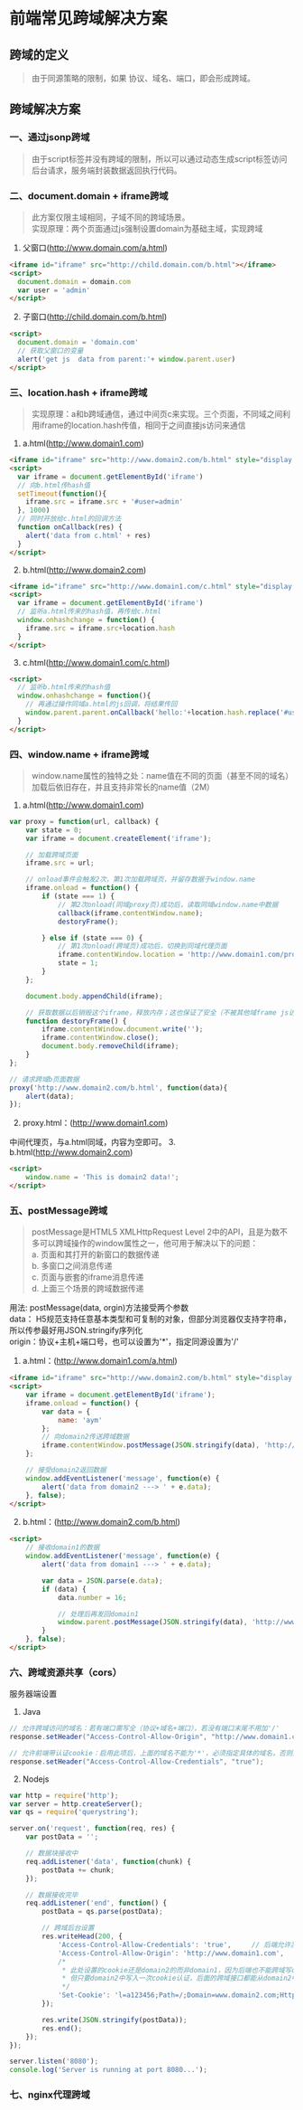# 前端常见跨域解决方案
## 跨域的定义
> 由于同源策略的限制，如果 协议、域名、端口，即会形成跨域。
## 跨域解决方案
### 一、通过jsonp跨域
> 由于script标签并没有跨域的限制，所以可以通过动态生成script标签访问后台请求，服务端封装数据返回执行代码。
### 二、document.domain + iframe跨域
> 此方案仅限主域相同，子域不同的跨域场景。  
> 实现原理：两个页面通过js强制设置domain为基础主域，实现跨域
1. 父窗口(http://www.domain.com/a.html)
```html
<iframe id="iframe" src="http://child.domain.com/b.html"></iframe>
<script>
  document.domain = domain.com
  var user = 'admin'
</script>
```
2. 子窗口(http://child.domain.com/b.html)
```html
<script>
  document.domain = 'domain.com'
  // 获取父窗口的变量
  alert('get js  data from parent:'+ window.parent.user)
</script>
```
### 三、location.hash + iframe跨域
> 实现原理：a和b跨域通信，通过中间页c来实现。三个页面，不同域之间利用iframe的location.hash传值，相同于之间直接js访问来通信
1. a.html(http://www.domain1.com)
```html
<iframe id="iframe" src="http://www.domain2.com/b.html" style="display:none;"></iframe>
<script>
  var iframe = document.getElementById('iframe')
  // 向b.html传hash值
  setTimeout(function(){
    iframe.src = iframe.src + '#user=admin'
  }, 1000)
  // 同时开放给c.html的回调方法
  function onCallback(res) {
    alert('data from c.html' + res)
  }
</script>
```
2. b.html(http://www.domain2.com)
```html
<iframe id="iframe" src="http://www.domain1.com/c.html" style="display: none"></iframe>
<script>
  var iframe = document.getElementById('iframe')
  // 监听a.html传来的hash值，再传给c.html
  window.onhashchange = function() {
    iframe.src = iframe.src+location.hash
  }
</script>
```
3. c.html(http://www.domain1.com/c.html)
```html
<script>
  // 监听b.html传来的hash值
  window.onhashchange = function(){
    // 再通过操作同域a.html的js回调，将结果传回
    window.parent.parent.onCallback('hello:'+location.hash.replace('#user=', ''))
  }
</script>
```
### 四、window.name + iframe跨域
> window.name属性的独特之处：name值在不同的页面（甚至不同的域名）加载后依旧存在，并且支持非常长的name值（2M）
1. a.html(http://www.domain1.com)
```js
var proxy = function(url, callback) {
    var state = 0;
    var iframe = document.createElement('iframe');

    // 加载跨域页面
    iframe.src = url;

    // onload事件会触发2次，第1次加载跨域页，并留存数据于window.name
    iframe.onload = function() {
        if (state === 1) {
            // 第2次onload(同域proxy页)成功后，读取同域window.name中数据
            callback(iframe.contentWindow.name);
            destoryFrame();

        } else if (state === 0) {
            // 第1次onload(跨域页)成功后，切换到同域代理页面
            iframe.contentWindow.location = 'http://www.domain1.com/proxy.html';
            state = 1;
        }
    };

    document.body.appendChild(iframe);

    // 获取数据以后销毁这个iframe，释放内存；这也保证了安全（不被其他域frame js访问）
    function destoryFrame() {
        iframe.contentWindow.document.write('');
        iframe.contentWindow.close();
        document.body.removeChild(iframe);
    }
};

// 请求跨域b页面数据
proxy('http://www.domain2.com/b.html', function(data){
    alert(data);
});
```
2. proxy.html：(http://www.domain1.com)

中间代理页，与a.html同域，内容为空即可。
3. b.html(http://www.domain2.com)
```html
<script>
    window.name = 'This is domain2 data!';
</script>
```
### 五、postMessage跨域
> postMessage是HTML5 XMLHttpRequest Level 2中的API，且是为数不多可以跨域操作的window属性之一，他可用于解决以下的问题：  
> a. 页面和其打开的新窗口的数据传递  
> b. 多窗口之间消息传递  
> c. 页面与嵌套的iframe消息传递  
> d. 上面三个场景的跨域数据传递

用法: postMessage(data, orgin)方法接受两个参数  
data： H5规范支持任意基本类型和可复制的对象，但部分浏览器仅支持字符串，所以传参最好用JSON.stringify序列化  
origin：协议+主机+端口号，也可以设置为'*'，指定同源设置为'/'
1. a.html：(http://www.domain1.com/a.html)
```html
<iframe id="iframe" src="http://www.domain2.com/b.html" style="display:none;"></iframe>
<script>       
    var iframe = document.getElementById('iframe');
    iframe.onload = function() {
        var data = {
            name: 'aym'
        };
        // 向domain2传送跨域数据
        iframe.contentWindow.postMessage(JSON.stringify(data), 'http://www.domain2.com');
    };

    // 接受domain2返回数据
    window.addEventListener('message', function(e) {
        alert('data from domain2 ---> ' + e.data);
    }, false);
</script>
```
2. b.html：(http://www.domain2.com/b.html)
```html
<script>
    // 接收domain1的数据
    window.addEventListener('message', function(e) {
        alert('data from domain1 ---> ' + e.data);

        var data = JSON.parse(e.data);
        if (data) {
            data.number = 16;

            // 处理后再发回domain1
            window.parent.postMessage(JSON.stringify(data), 'http://www.domain1.com');
        }
    }, false);
</script>
```
### 六、跨域资源共享（cors）
服务器端设置
1. Java
```java
// 允许跨域访问的域名：若有端口需写全（协议+域名+端口），若没有端口末尾不用加'/'
response.setHeader("Access-Control-Allow-Origin", "http://www.domain1.com"); 

// 允许前端带认证cookie：启用此项后，上面的域名不能为'*'，必须指定具体的域名，否则浏览器会提示
response.setHeader("Access-Control-Allow-Credentials", "true");
```
2. Nodejs
```js
var http = require('http');
var server = http.createServer();
var qs = require('querystring');

server.on('request', function(req, res) {
    var postData = '';

    // 数据块接收中
    req.addListener('data', function(chunk) {
        postData += chunk;
    });

    // 数据接收完毕
    req.addListener('end', function() {
        postData = qs.parse(postData);

        // 跨域后台设置
        res.writeHead(200, {
            'Access-Control-Allow-Credentials': 'true',     // 后端允许发送Cookie
            'Access-Control-Allow-Origin': 'http://www.domain1.com',    // 允许访问的域（协议+域名+端口）
            /* 
             * 此处设置的cookie还是domain2的而非domain1，因为后端也不能跨域写cookie(nginx反向代理可以实现)，
             * 但只要domain2中写入一次cookie认证，后面的跨域接口都能从domain2中获取cookie，从而实现所有的接口都能跨域访问
             */
            'Set-Cookie': 'l=a123456;Path=/;Domain=www.domain2.com;HttpOnly'  // HttpOnly的作用是让js无法读取cookie
        });

        res.write(JSON.stringify(postData));
        res.end();
    });
});

server.listen('8080');
console.log('Server is running at port 8080...');
```
### 七、nginx代理跨域



